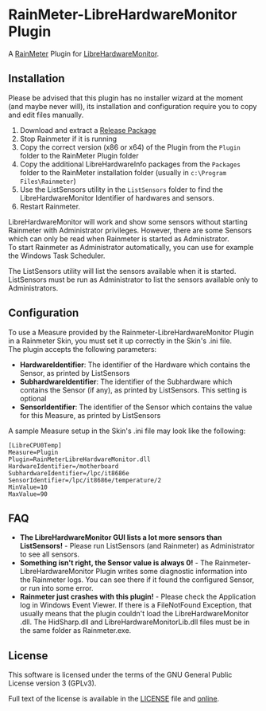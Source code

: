 # RainMeter-LibreHardwareMonitor Plugin

A [RainMeter](https://github.com/rainmeter/rainmeter) Plugin for [LibreHardwareMonitor](https://github.com/LibreHardwareMonitor/LibreHardwareMonitor).

## Installation

Please be advised that this plugin has no installer wizard at the moment (and maybe never will), its installation and configuration require you to copy and edit files manually.  
  
1. Download and extract a [Release Package](https://github.com/nitehu/Rainmeter-LibreHardwareMonitor/releases)  
2. Stop Rainmeter if it is running
3. Copy the correct version (x86 or x64) of the Plugin from the `Plugin` folder to the RainMeter Plugin folder  
4. Copy the additional LibreHardwareInfo packages from the `Packages` folder to the RainMeter installation folder (usually in `c:\Program Files\Rainmeter`)
5. Use the ListSensors utility in the `ListSensors` folder to find the LibreHardwareMonitor Identifier of hardwares and sensors.
6. Restart Rainmeter.

LibreHardwareMonitor will work and show some sensors without starting Rainmeter with Administrator privileges. However, there are some Sensors which can only be read when Rainmeter is started as Administrator.  
To start Rainmeter as Administrator automatically, you can use for example the Windows Task Scheduler.  
  
The ListSensors utility will list the sensors available when it is started.  
ListSensors must be run as Administrator to list the sensors available only to Administrators.
  
## Configuration
  
To use a Measure provided by the Rainmeter-LibreHardwareMonitor Plugin in a Rainmeter Skin, you must set it up correctly in the Skin's .ini file.  
The plugin accepts the following parameters:  
- **HardwareIdentifier**: The identifier of the Hardware which contains the Sensor, as printed by ListSensors  
- **SubhardwareIdentifier**: The identifier of the Subhardware which contains the Sensor (if any), as printed by ListSensors. This setting is optional  
- **SensorIdentifier**: The identifier of the Sensor which contains the value for this Measure, as printed by ListSensors  

A sample Measure setup in the Skin's .ini file may look like the following:  

```
[LibreCPU0Temp]
Measure=Plugin
Plugin=RainMeterLibreHardwareMonitor.dll
HardwareIdentifier=/motherboard
SubhardwareIdentifier=/lpc/it8686e
SensorIdentifier=/lpc/it8686e/temperature/2
MinValue=10
MaxValue=90
```
  
## FAQ
  
- **The LibreHardwareMonitor GUI lists a lot more sensors than ListSensors!** - Please run ListSensors (and Rainmeter) as Administrator to see all sensors.
- **Something isn't right, the Sensor value is always 0!** - The Rainmeter-LibreHardwareMonitor Plugin writes some diagnostic information into the Rainmeter logs. You can see there if it found the configured Sensor, or run into some error.
- **Rainmeter just crashes with this plugin!** - Please check the Application log in Windows Event Viewer. If there is a FileNotFound Exception, that usually means that the plugin couldn't load the LibreHardwareMonitor .dll. The HidSharp.dll and LibreHardwareMonitorLib.dll files must be in the same folder as Rainmeter.exe.
  
## License

This software is licensed under the terms of the GNU General Public License version 3 (GPLv3).

Full text of the license is available in the [LICENSE](LICENSE) file and [online](https://opensource.org/licenses/gpl-3.0.html).
